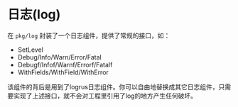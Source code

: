 # 日志(log)

在 `pkg/log` 封装了一个日志组件，提供了常规的接口，如： 

- SetLevel
- Debug/Info/Warn/Error/Fatal
- Debugf/Infof/Warnf/Errorf/Fatalf
- WithFields/WithField/WithError

该组件的背后是用到了logrus日志组件。你可以自由地替换成其它日志组件，只需要实现了上述接口，就不会对工程里引用了log的地方产生任何破坏。